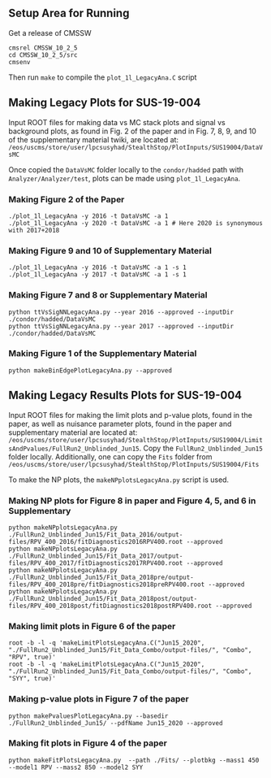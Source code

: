 ## Setup Area for Running

Get a release of CMSSW

```
cmsrel CMSSW_10_2_5
cd CMSSW_10_2_5/src
cmsenv
```

Then run `make` to compile the `plot_1l_LegacyAna.C` script

## Making Legacy Plots for SUS-19-004

Input ROOT files for making data vs MC stack plots and signal vs background plots, as found in Fig. 2 of the paper and in Fig. 7, 8, 9, and 10 of the supplementary material twiki, are located at:
`/eos/uscms/store/user/lpcsusyhad/StealthStop/PlotInputs/SUS19004/DataVsMC`

Once copied the `DataVsMC` folder locally to the `condor/hadded` path with `Analyzer/Analyzer/test`, plots can be made using `plot_1l_LegacyAna`.

### Making Figure 2 of the Paper

```
./plot_1l_LegacyAna -y 2016 -t DataVsMC -a 1
./plot_1l_LegacyAna -y 2020 -t DataVsMC -a 1 # Here 2020 is synonymous with 2017+2018
```

### Making Figure 9 and 10 of Supplementary Material

```
./plot_1l_LegacyAna -y 2016 -t DataVsMC -a 1 -s 1
./plot_1l_LegacyAna -y 2017 -t DataVsMC -a 1 -s 1
```

### Making Figure 7 and 8 or Supplementary Material

```
python ttVsSigNNLegacyAna.py --year 2016 --approved --inputDir ./condor/hadded/DataVsMC
python ttVsSigNNLegacyAna.py --year 2017 --approved --inputDir ./condor/hadded/DataVsMC
```

### Making Figure 1 of the Supplementary Material

```
python makeBinEdgePlotLegacyAna.py --approved
```

## Making Legacy Results Plots for SUS-19-004

Input ROOT files for making the limit plots and p-value plots, found in the paper, as well as nuisance parameter plots, found in the paper and supplementary material are located at:
`/eos/uscms/store/user/lpcsusyhad/StealthStop/PlotInputs/SUS19004/LimitsAndPvalues/FullRun2_Unblinded_Jun15`.
Copy the `FullRun2_Unblinded_Jun15` folder locally.
Additionally, one can copy the `Fits` folder from `/eos/uscms/store/user/lpcsusyhad/StealthStop/PlotInputs/SUS19004/Fits`

To make the NP plots, the `makeNPplotsLegacyAna.py` script is used.

### Making NP plots for Figure 8 in paper and Figure 4, 5, and 6 in Supplementary

```
python makeNPplotsLegacyAna.py ./FullRun2_Unblinded_Jun15/Fit_Data_2016/output-files/RPV_400_2016/fitDiagnostics2016RPV400.root --approved
python makeNPplotsLegacyAna.py ./FullRun2_Unblinded_Jun15/Fit_Data_2017/output-files/RPV_400_2017/fitDiagnostics2017RPV400.root --approved
python makeNPplotsLegacyAna.py ./FullRun2_Unblinded_Jun15/Fit_Data_2018pre/output-files/RPV_400_2018pre/fitDiagnostics2018preRPV400.root --approved
python makeNPplotsLegacyAna.py ./FullRun2_Unblinded_Jun15/Fit_Data_2018post/output-files/RPV_400_2018post/fitDiagnostics2018postRPV400.root --approved
```

### Making limit plots in Figure 6 of the paper

```
root -b -l -q 'makeLimitPlotsLegacyAna.C("Jun15_2020", "./FullRun2_Unblinded_Jun15/Fit_Data_Combo/output-files/", "Combo", "RPV", true)'
root -b -l -q 'makeLimitPlotsLegacyAna.C("Jun15_2020", "./FullRun2_Unblinded_Jun15/Fit_Data_Combo/output-files/", "Combo", "SYY", true)'
```

### Making p-value plots in Figure 7 of the paper

```
python makePvaluesPlotLegacyAna.py --basedir ./FullRun2_Unblinded_Jun15/ --pdfName Jun15_2020 --approved
```

### Making fit plots in Figure 4 of the paper

```
python makeFitPlotsLegacyAna.py  --path ./Fits/ --plotbkg --mass1 450 --model1 RPV --mass2 850 --model2 SYY
```
